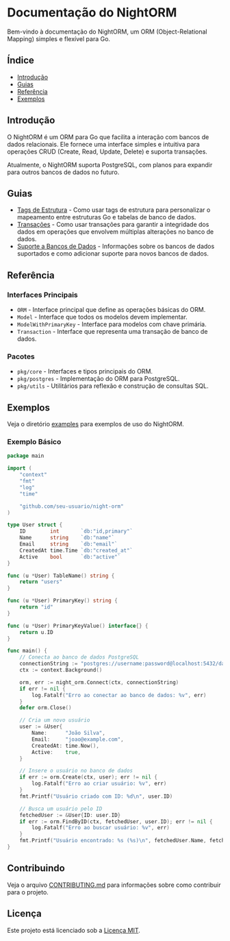 # Documentação do NightORM

Bem-vindo à documentação do NightORM, um ORM (Object-Relational Mapping) simples e flexível para Go.

## Índice

- [Introdução](#introdução)
- [Guias](#guias)
- [Referência](#referência)
- [Exemplos](#exemplos)

## Introdução

O NightORM é um ORM para Go que facilita a interação com bancos de dados relacionais. Ele fornece uma interface simples e intuitiva para operações CRUD (Create, Read, Update, Delete) e suporta transações.

Atualmente, o NightORM suporta PostgreSQL, com planos para expandir para outros bancos de dados no futuro.

## Guias

- [Tags de Estrutura](struct_tags.md) - Como usar tags de estrutura para personalizar o mapeamento entre estruturas Go e tabelas de banco de dados.
- [Transações](transactions.md) - Como usar transações para garantir a integridade dos dados em operações que envolvem múltiplas alterações no banco de dados.
- [Suporte a Bancos de Dados](database_support.md) - Informações sobre os bancos de dados suportados e como adicionar suporte para novos bancos de dados.

## Referência

### Interfaces Principais

- `ORM` - Interface principal que define as operações básicas do ORM.
- `Model` - Interface que todos os modelos devem implementar.
- `ModelWithPrimaryKey` - Interface para modelos com chave primária.
- `Transaction` - Interface que representa uma transação de banco de dados.

### Pacotes

- `pkg/core` - Interfaces e tipos principais do ORM.
- `pkg/postgres` - Implementação do ORM para PostgreSQL.
- `pkg/utils` - Utilitários para reflexão e construção de consultas SQL.

## Exemplos

Veja o diretório [examples](../examples) para exemplos de uso do NightORM.

### Exemplo Básico

```go
package main

import (
    "context"
    "fmt"
    "log"
    "time"

    "github.com/seu-usuario/night-orm"
)

type User struct {
    ID        int       `db:"id,primary"`
    Name      string    `db:"name"`
    Email     string    `db:"email"`
    CreatedAt time.Time `db:"created_at"`
    Active    bool      `db:"active"`
}

func (u *User) TableName() string {
    return "users"
}

func (u *User) PrimaryKey() string {
    return "id"
}

func (u *User) PrimaryKeyValue() interface{} {
    return u.ID
}

func main() {
    // Conecta ao banco de dados PostgreSQL
    connectionString := "postgres://username:password@localhost:5432/database?sslmode=disable"
    ctx := context.Background()

    orm, err := night_orm.Connect(ctx, connectionString)
    if err != nil {
        log.Fatalf("Erro ao conectar ao banco de dados: %v", err)
    }
    defer orm.Close()

    // Cria um novo usuário
    user := &User{
        Name:      "João Silva",
        Email:     "joao@example.com",
        CreatedAt: time.Now(),
        Active:    true,
    }

    // Insere o usuário no banco de dados
    if err := orm.Create(ctx, user); err != nil {
        log.Fatalf("Erro ao criar usuário: %v", err)
    }
    fmt.Printf("Usuário criado com ID: %d\n", user.ID)

    // Busca um usuário pelo ID
    fetchedUser := &User{ID: user.ID}
    if err := orm.FindByID(ctx, fetchedUser, user.ID); err != nil {
        log.Fatalf("Erro ao buscar usuário: %v", err)
    }
    fmt.Printf("Usuário encontrado: %s (%s)\n", fetchedUser.Name, fetchedUser.Email)
}
```

## Contribuindo

Veja o arquivo [CONTRIBUTING.md](../CONTRIBUTING.md) para informações sobre como contribuir para o projeto.

## Licença

Este projeto está licenciado sob a [Licença MIT](../LICENSE).
